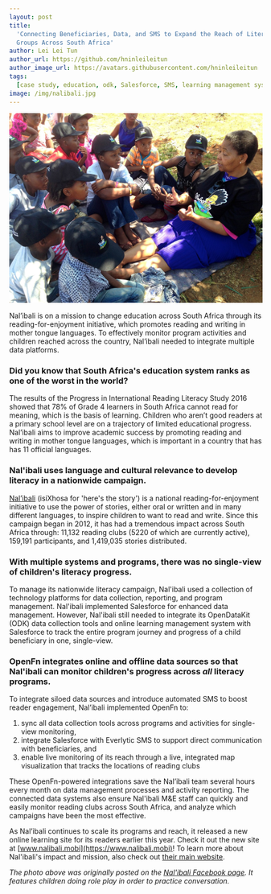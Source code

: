 ```yaml
---
layout: post
title:
  'Connecting Beneficiaries, Data, and SMS to Expand the Reach of Literacy
  Groups Across South Africa'
author: Lei Lei Tun
author_url: https://github.com/hninleileitun
author_image_url: https://avatars.githubusercontent.com/hninleileitun
tags:
  [case study, education, odk, Salesforce, SMS, learning management system]
image: /img/nalibali.jpg
---
```


![Nal’ibali](/img/nalibali.jpg)

Nal’ibali is on a mission to change education across South Africa through its
reading-for-enjoyment initiative, which promotes reading and writing in mother
tongue languages. To effectively monitor program activities and children reached
across the country, Nal’ibali needed to integrate multiple data platforms.

<!--truncate-->

### Did you know that South Africa's education system ranks as one of the worst in the world?

The results of the Progress in International Reading Literacy Study 2016 showed
that 78% of Grade 4 learners in South Africa cannot read for meaning, which is
the basis of learning. Children who aren’t good readers at a primary school
level are on a trajectory of limited educational progress. Nal’ibali aims to
improve academic success by promoting reading and writing in mother tongue
languages, which is important in a country that has has 11 official languages.

### Nal'ibali uses language and cultural relevance to develop literacy in a nationwide campaign.

[Nal’ibali](https://www.nalibali.org/) (isiXhosa for 'here's the story') is a
national reading-for-enjoyment initiative to use the power of stories, either
oral or written and in many different languages, to inspire children to want to
read and write. Since this campaign began in 2012, it has had a tremendous
impact across South Africa through: 11,132 reading clubs (5220 of which are
currently active), 159,191 participants, and 1,419,035 stories distributed.

### With multiple systems and programs, there was no single-view of children's literacy progress.

To manage its nationwide literacy campaign, Nal'ibali used a collection of
technology platforms for data collection, reporting, and program management.
Nal'ibali implemented Salesforce for enhanced data management. However,
Nal'ibali still needed to integrate its OpenDataKit (ODK) data collection tools
and online learning management system with Salesforce to track the entire
program journey and progress of a child beneficiary in one, single-view.

### OpenFn integrates online and offline data sources so that Nal'ibali can monitor children's progress across _all_ literacy programs.

To integrate siloed data sources and introduce automated SMS to boost reader
engagement, Nal’ibali implemented OpenFn to:

1. sync all data collection tools across programs and activities for single-view
   monitoring,
2. integrate Salesforce with Everlytic SMS to support direct communication with
   beneficiaries, and
3. enable live monitoring of its reach through a live, integrated map
   visualization that tracks the locations of reading clubs

These OpenFn-powered integrations save the Nal’ibali team several hours every
month on data management processes and activity reporting. The connected data
systems also ensure Nal'ibali M&E staff can quickly and easily monitor reading
clubs across South Africa, and analyze which campaigns have been the most
effective.

As Nal’ibali continues to scale its programs and reach, it released a new online
learning site for its readers earlier this year. Check it out the new site at
[www.nalibali.mobi](https://www.nalibali.mobi)! To learn more about Nal'ibali's
impact and mission, also check out
[their main website](https://www.nalibali.org/impact-reach).

_The photo above was originally posted on the
[Nal'ibali Facebook page](https://www.facebook.com/nalibaliSA/photos/a.327956507281170/3081938088549651).
It features children doing role play in order to practice conversation._
